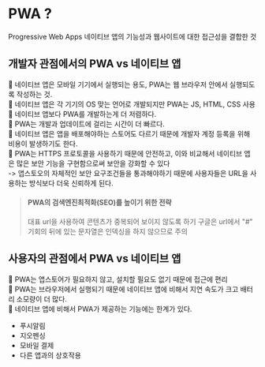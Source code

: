 # PWA ? 
Progressive Web Apps
네이티브 앱의 기능성과 웹사이트에 대한 접근성을 결합한 것

## 개발자 관점에서의 PWA vs 네이티브 앱
🖤 네이티브 앱은 모바일 기기에서 실행되는 용도, PWA는 웹 브라우저 안에서 실행되도록 작성하는 것.<br/>
🖤 네이티브 앱은 각 기기의 OS 맞는 언어로 개발되지만 PWA는 JS, HTML, CSS 사용<br/>
🖤 네이티브 앱보다 PWA를 개발하는게 더 저렴하다. <br/>
🖤 PWA는 개발과 업데이트에 걸리는 시간이 더 빠르다.<br/>
🖤 네이티브 앱은 앱을 배포해야하는 스토어도 다르기 때문에 개발자 계정 등록을 위해 비용이 발생하기도 한다.<br/>
🖤 PWA는 HTTPS 프로토콜을 사용하기 때문에 안전하고, 이와 비교해서 네이티브 앱은 많은 보안 기능을 구현함으로써 보안을 강화할 수 있다<br/>
-> 앱스토오의 자체적인 보안 요구조건들을 통과해야하기 때문에 사용자들은 URL을 사용하는 방식보다 더욱 신뢰하게 된다.<br/>


> #### PWA의 검색엔진최적화(SEO)를 높이기 위한 전략
> 대표 url을 사용하여 콘텐츠가 중복되어 보이지 않도록 하기
> 구글은 url에서 "#" 기회의 뒤에 있는 문자열은 인덱싱을 하지 않으므로 주의


## 사용자의 관점에서 PWA vs 네이티브 앱
🖤 PWA는 앱스토어가 필요하지 않고, 설치할 필요도 없기 때문에 접근에 편리<br/>
🖤 PWA는 브라우저에서 실행되기 때문에 네이티브 앱에 비해서 지연 속도가 크고 배터리 소모량이 더 많다.<br/>
🖤 네이티브 앱에 비해서 PWA가 제공하는 기능에는 한계가 있다.<br/>
- 푸시알림
- 지오펜싱
- 모바일 결제
- 다른 앱과의 상호작용
